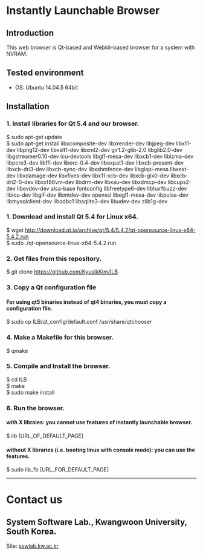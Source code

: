 # Instantly Launchable Browser

## Introduction
This web browser is Qt-based and Webkit-based browser for a system with NVRAM.


## Tested environment
 - OS: Ubuntu 14.04.5 64bit

## Installation
### 1. Install libraries for Qt 5.4 and our browser.
 $ sudo apt-get update   
 $ sudo apt-get install libxcomposite-dev libxrender-dev libjpeg-dev libx11-dev libpng12-dev libxslt1-dev libxml2-dev gir1.2-glib-2.0 libglib2.0-dev libgstreamer0.10-dev icu-devtools libgl1-mesa-dev libxcb1-dev liblzma-dev libpcre3-dev libffi-dev liborc-0.4-dev libexpat1-dev libxcb-present-dev libxcb-dri3-dev libxcb-sync-dev libxshmfence-dev libglapi-mesa libxext-dev libxdamage-dev libxfixes-dev libx11-xcb-dev libxcb-glx0-dev libxcb-dri2-0-dev libxxf86vm-dev libdrm-dev libxau-dev libxdmcp-dev libcups2-dev libevdev-dev alsa-base fontconfig libfreetype6-dev libharfbuzz-dev libicu-dev libgif-dev libmtdev-dev openssl libegl1-mesa-dev libpulse-dev libmysqlclient-dev libodbc1 libsqlite3-dev libudev-dev zlib1g-dev

### 1. Download and install Qt 5.4 for Linux x64.
 $ wget http://download.qt.io/archive/qt/5.4/5.4.2/qt-opensource-linux-x64-5.4.2.run  
 $ sudo ./qt-opensource-linux-x64-5.4.2.run

### 2. Get files from this repository.
 $ git clone https://github.com/KyusikKim/ILB

### 3. Copy a Qt configuration file
#### For using qt5 binaries instead of qt4 binaries, you must copy a configuration file.
 $ sudo cp ILB/qt_config/default.conf /usr/share/qtchooser

### 4. Make a Makefile for this browser.
 $ qmake

### 5. Compile and Install the browser.
 $ cd ILB  
 $ make	  
 $ sudo make install

### 6. Run the browser.
#### with X libraies: you cannot use features of instantly launchable browser. 
 $ ilb [URL_OF_DEFAULT_PAGE]
#### without X libraries (i.e. booting linux with console mode): you can use the features.
 $ sudo ilb_fb [URL_FOR_DEFAULT_PAGE] 

- - - - - 
# Contact us
## System Software Lab., Kwangwoon University, South Korea.
 Site: [sswlab.kw.ac.kr](https://sswlab.kw.ac.kr)


